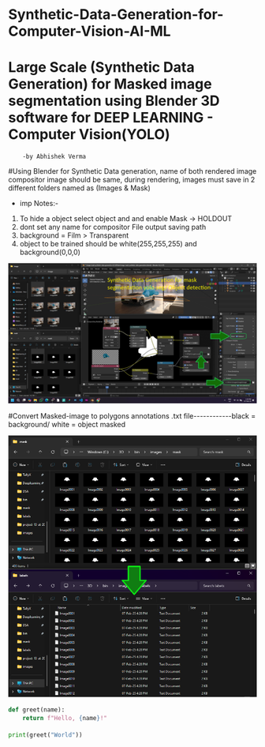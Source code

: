 # Synthetic-Data-Generation-for-Computer-Vision-AI-ML
# Large Scale (Synthetic Data Generation) for Masked image segmentation using Blender 3D software for DEEP LEARNING - Computer Vision(YOLO)
        -by Abhishek Verma

#Using Blender for Synthetic Data generation, name of both rendered image compositor image should be same, during rendering, images must save in 2 different folders named as (Images & Mask)

* imp Notes:-
1. To hide a object select object and and enable Mask -> HOLDOUT
2. dont set any name for compositor File output saving path
3. background = Film > Transparent
4. object to be trained should be white(255,255,255) and background(0,0,0)

![mask technique snap](images/Screenshot1.png)

#Convert Masked-image to polygons annotations .txt file------------black = background/ white = object masked

![mask to label](images/screenshot2.png)



```python
def greet(name):
    return f"Hello, {name}!"

print(greet("World"))
